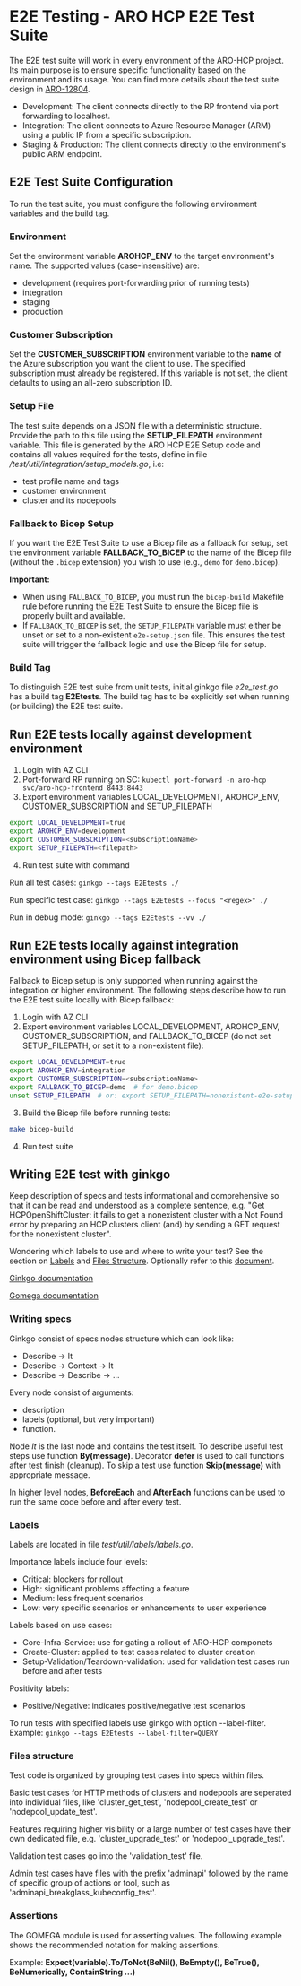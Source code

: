 # E2E Testing - ARO HCP E2E Test Suite
The E2E test suite will work in every environment of the ARO-HCP project. Its main purpose is to ensure specific functionality based on the environment and its usage. You can find more details about the test suite design in [ARO-12804](https://issues.redhat.com/browse/ARO-12804).
- Development: The client connects directly to the RP frontend via port forwarding to localhost.
- Integration: The client connects to Azure Resource Manager (ARM) using a public IP from a specific subscription.
- Staging & Production: The client connects directly to the environment's public ARM endpoint.

## E2E Test Suite Configuration
To run the test suite, you must configure the following environment variables and the build tag.
### Environment
Set the environment variable **AROHCP_ENV** to the target environment's name. The supported values (case-insensitive) are:
- development (requires port-forwarding prior of running tests)
- integration
- staging
- production

### Customer Subscription
Set the **CUSTOMER_SUBSCRIPTION** environment variable to the **name** of the Azure subscription you want the client to use. The specified subscription must already be registered. If this variable is not set, the client defaults to using an all-zero subscription ID.

### Setup File
The test suite depends on a JSON file with a deterministic structure. Provide the path to this file using the **SETUP_FILEPATH** environment variable. This file is generated by the ARO HCP E2E Setup code and contains all values required for the tests, define in file */test/util/integration/setup_models.go*, i.e:
- test profile name and tags
- customer environment
- cluster and its nodepools

### Fallback to Bicep Setup

If you want the E2E Test Suite to use a Bicep file as a fallback for setup, set the environment variable **FALLBACK_TO_BICEP** to the name of the Bicep file (without the `.bicep` extension) you wish to use (e.g., `demo` for `demo.bicep`).

**Important:**  
- When using `FALLBACK_TO_BICEP`, you must run the `bicep-build` Makefile rule before running the E2E Test Suite to ensure the Bicep file is properly built and available.
- If `FALLBACK_TO_BICEP` is set, the `SETUP_FILEPATH` variable must either be unset or set to a non-existent `e2e-setup.json` file. This ensures the test suite will trigger the fallback logic and use the Bicep file for setup.

### Build Tag
To distinguish E2E test suite from unit tests, initial ginkgo file *e2e_test.go* has a build tag **E2Etests**. The build tag has to be explicitly set when running (or building) the E2E test suite.

## Run E2E tests locally against development environment

1. Login with AZ CLI
2. Port-forward RP running on SC: `kubectl port-forward -n aro-hcp svc/aro-hcp-frontend 8443:8443`
3. Export environment variables LOCAL_DEVELOPMENT, AROHCP_ENV, CUSTOMER_SUBSCRIPTION and SETUP_FILEPATH

```bash
export LOCAL_DEVELOPMENT=true
export AROHCP_ENV=development
export CUSTOMER_SUBSCRIPTION=<subscriptionName>
export SETUP_FILEPATH=<filepath>
```

4. Run test suite with command

Run all test cases: `ginkgo --tags E2Etests ./`

Run specific test case: `ginkgo --tags E2Etests --focus "<regex>" ./`

Run in debug mode: `ginkgo --tags E2Etests --vv ./`

## Run E2E tests locally against integration environment using Bicep fallback

Fallback to Bicep setup is only supported when running against the integration or higher environment. The following steps describe how to run the E2E test suite locally with Bicep fallback:

1. Login with AZ CLI
2. Export environment variables LOCAL_DEVELOPMENT, AROHCP_ENV, CUSTOMER_SUBSCRIPTION, and FALLBACK_TO_BICEP (do not set SETUP_FILEPATH, or set it to a non-existent file):

```bash
export LOCAL_DEVELOPMENT=true
export AROHCP_ENV=integration
export CUSTOMER_SUBSCRIPTION=<subscriptionName>
export FALLBACK_TO_BICEP=demo  # for demo.bicep
unset SETUP_FILEPATH  # or: export SETUP_FILEPATH=nonexistent-e2e-setup.json
```

3. Build the Bicep file before running tests:

```bash
make bicep-build
```

4. Run test suite

## Writing E2E test with ginkgo

Keep description of specs and tests informational and comprehensive so that it can be read and understood as a complete sentence, e.g. "Get HCPOpenShiftCluster: it fails to get a nonexistent cluster with a Not Found error by preparing an HCP clusters client (and) by sending a GET request for the nonexistent cluster".

Wondering which labels to use and where to write your test? See the section on [Labels](#labels) and [Files Structure](#files-structure). Optionally refer to this [document](https://docs.google.com/document/d/1v7Xe-BVactmt79Fa5GKxd-r2Q9QuYoOpCIL-m46wp7M/edit?usp=sharing).

[Ginkgo documentation](https://onsi.github.io/ginkgo/)

[Gomega documentation](https://onsi.github.io/gomega/)

### Writing specs

Ginkgo consist of specs nodes structure which can look like:

- Describe -> It
- Describe -> Context -> It
- Describe -> Describe -> ...

Every node consist of arguments:
- description
- labels (optional, but very important)
- function.

Node *It* is the last node and contains the test itself. To describe useful test steps use function **By(message)**. Decorator **defer** is used to call functions after test finish (cleanup). To skip a test use function **Skip(message)** with appropriate message.

In higher level nodes, **BeforeEach** and **AfterEach** functions can be used to run the same code before and after every test.

### Labels
Labels are located in file *test/util/labels/labels.go*. 

Importance labels include four levels:
- Critical: blockers for rollout
- High: significant problems affecting a feature
- Medium: less frequent scenarios
- Low: very specific scenarios or enhancements to user experience

Labels based on use cases:
- Core-Infra-Service: use for gating a rollout of ARO-HCP componets
- Create-Cluster: applied to test cases related to cluster creation
- Setup-Validation/Teardown-validation: used for validation test cases run before and after tests

Positivity labels:
- Positive/Negative: indicates positive/negative test scenarios

To run tests with specified labels use ginkgo with option --label-filter. Example: `ginkgo --tags E2Etests --label-filter=QUERY`

### Files structure
Test code is organized by grouping test cases into specs within files.

Basic test cases for HTTP methods of clusters and nodepools are seperated into individual files, like 'cluster_get_test', 'nodepool_create_test' or 'nodepool_update_test'.

Features requiring higher visibility or a large number of test cases have their own dedicated file, e.g. 'cluster_upgrade_test' or 'nodepool_upgrade_test'.

Validation test cases go into the 'validation_test' file.

Admin test cases have files with the prefix 'adminapi' followed by the name of specific group of actions or tool, such as 'adminapi_breakglass_kubeconfig_test'.

### Assertions

The GOMEGA module is used for asserting values. The following example shows the recommended notation for making assertions.

Example:
**Expect(variable).To/ToNot(BeNil(), BeEmpty(), BeTrue(), BeNumerically, ContainString ...)**
